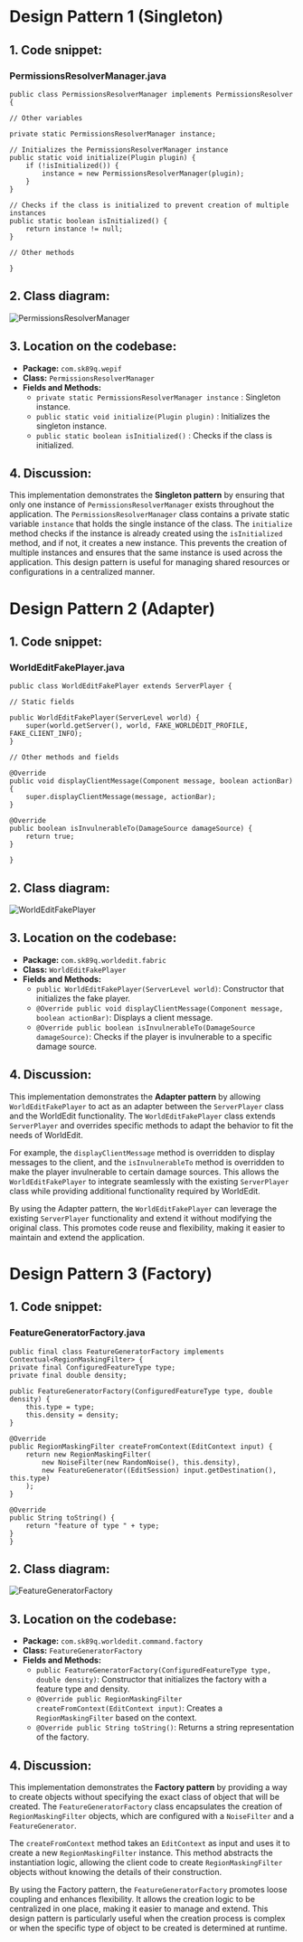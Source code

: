 # Design Pattern 1 (Singleton)

## 1. Code snippet:

### PermissionsResolverManager.java
    public class PermissionsResolverManager implements PermissionsResolver {

    // Other variables

    private static PermissionsResolverManager instance;

    // Initializes the PermissionsResolverManager instance
    public static void initialize(Plugin plugin) {
        if (!isInitialized()) {
            instance = new PermissionsResolverManager(plugin);
        }
    }

    // Checks if the class is initialized to prevent creation of multiple instances
    public static boolean isInitialized() {
        return instance != null;
    }

    // Other methods

    }

## 2. Class diagram:

![PermissionsResolverManager](PermissionsResolverManager.png)

## 3. Location on the codebase:

- **Package:** `com.sk89q.wepif`
- **Class:** `PermissionsResolverManager`
- **Fields and Methods:**
    - `private static PermissionsResolverManager instance` : Singleton instance.
    - `public static void initialize(Plugin plugin)` : Initializes the singleton instance.
    - `public static boolean isInitialized()` : Checks if the class is initialized.

## 4. Discussion:

This implementation demonstrates the **Singleton pattern** by ensuring that only one instance of
`PermissionsResolverManager` exists throughout the application. The `PermissionsResolverManager`
class contains a private static variable `instance` that holds the single instance of the class.
The `initialize` method checks if the instance is already created using the `isInitialized` method,
and if not, it creates a new instance. This prevents the creation of multiple instances and ensures
that the same instance is used across the application. This design pattern is useful for managing shared
resources or configurations in a centralized manner.

# Design Pattern 2 (Adapter)

## 1. Code snippet:

### WorldEditFakePlayer.java

    public class WorldEditFakePlayer extends ServerPlayer {
        
    // Static fields

    public WorldEditFakePlayer(ServerLevel world) {
        super(world.getServer(), world, FAKE_WORLDEDIT_PROFILE, FAKE_CLIENT_INFO);
    }

    // Other methods and fields

    @Override
    public void displayClientMessage(Component message, boolean actionBar) {
        super.displayClientMessage(message, actionBar);
    }

    @Override
    public boolean isInvulnerableTo(DamageSource damageSource) {
        return true;
    } 
  
    }

## 2. Class diagram:

![WorldEditFakePlayer](WorldEditFakePlayer.png)

## 3. Location on the codebase:

- **Package:** `com.sk89q.worldedit.fabric`
- **Class:** `WorldEditFakePlayer`
- **Fields and Methods:**
  - `public WorldEditFakePlayer(ServerLevel world)`: Constructor that initializes the fake player.
  - `@Override public void displayClientMessage(Component message, boolean actionBar)`: Displays a client message.
  - `@Override public boolean isInvulnerableTo(DamageSource damageSource)`: Checks if the player is invulnerable to a specific damage source.

## 4. Discussion:

This implementation demonstrates the **Adapter pattern** by allowing `WorldEditFakePlayer` to act as an adapter between 
the `ServerPlayer` class and the WorldEdit functionality. The `WorldEditFakePlayer` class extends `ServerPlayer` and 
overrides specific methods to adapt the behavior to fit the needs of WorldEdit.

For example, the `displayClientMessage` method is overridden to display messages to the client, and the 
`isInvulnerableTo` method is overridden to make the player invulnerable to certain damage sources. 
This allows the `WorldEditFakePlayer` to integrate seamlessly with the existing `ServerPlayer` class while 
providing additional functionality required by WorldEdit.

By using the Adapter pattern, the `WorldEditFakePlayer` can leverage the existing `ServerPlayer` functionality and 
extend it without modifying the original class. This promotes code reuse and flexibility, making it easier to maintain 
and extend the application.

# Design Pattern 3 (Factory)

## 1. Code snippet:

### FeatureGeneratorFactory.java

    public final class FeatureGeneratorFactory implements Contextual<RegionMaskingFilter> {
    private final ConfiguredFeatureType type;
    private final double density;

    public FeatureGeneratorFactory(ConfiguredFeatureType type, double density) {
        this.type = type;
        this.density = density;
    }

    @Override
    public RegionMaskingFilter createFromContext(EditContext input) {
        return new RegionMaskingFilter(
            new NoiseFilter(new RandomNoise(), this.density),
            new FeatureGenerator((EditSession) input.getDestination(), this.type)
        );
    }

    @Override
    public String toString() {
        return "feature of type " + type;
    }
    }

## 2. Class diagram:

![FeatureGeneratorFactory](FeatureGeneratorFactory.png)

## 3. Location on the codebase:

- **Package:** `com.sk89q.worldedit.command.factory`
- **Class:** `FeatureGeneratorFactory`
- **Fields and Methods:** 
  - `public FeatureGeneratorFactory(ConfiguredFeatureType type, double density)`: Constructor that initializes the factory with a feature type and density.
  - `@Override public RegionMaskingFilter createFromContext(EditContext input)`: Creates a `RegionMaskingFilter` based on the context.
  - `@Override public String toString()`: Returns a string representation of the factory.

## 4. Discussion:

This implementation demonstrates the **Factory pattern** by providing a way to create objects without specifying the 
exact class of object that will be created. The `FeatureGeneratorFactory` class encapsulates the creation of 
`RegionMaskingFilter` objects, which are configured with a `NoiseFilter` and a `FeatureGenerator`.

The `createFromContext` method takes an `EditContext` as input and uses it to create a new `RegionMaskingFilter` 
instance. This method abstracts the instantiation logic, allowing the client code to create `RegionMaskingFilter` 
objects without knowing the details of their construction.

By using the Factory pattern, the `FeatureGeneratorFactory` promotes loose coupling and enhances flexibility.
It allows the creation logic to be centralized in one place, making it easier to manage and extend. 
This design pattern is particularly useful when the creation process is complex or when the specific type of object to 
be created is determined at runtime.